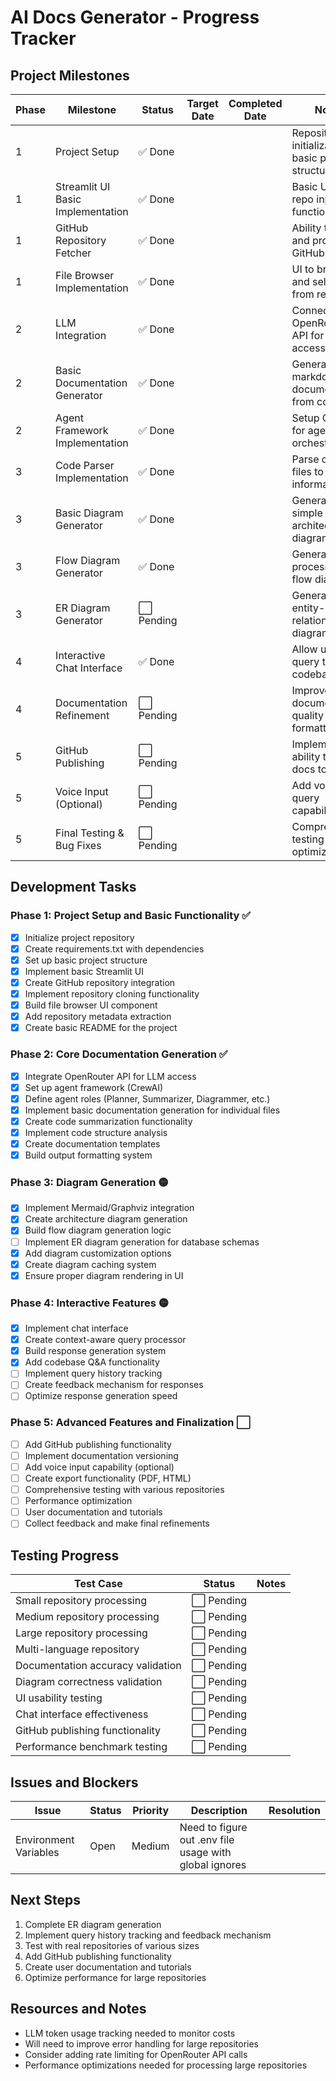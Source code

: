 # AI Docs Generator - Progress Tracker

## Project Milestones

| Phase | Milestone | Status | Target Date | Completed Date | Notes |
|-------|-----------|--------|-------------|----------------|-------|
| 1 | Project Setup | ✅ Done | | | Repository initialization, basic project structure |
| 1 | Streamlit UI Basic Implementation | ✅ Done | | | Basic UI with repo input functionality |
| 1 | GitHub Repository Fetcher | ✅ Done | | | Ability to fetch and process GitHub repos |
| 1 | File Browser Implementation | ✅ Done | | | UI to browse and select files from repo |
| 2 | LLM Integration | ✅ Done | | | Connect to OpenRouter API for LLM access |
| 2 | Basic Documentation Generator | ✅ Done | | | Generate markdown documentation from code |
| 2 | Agent Framework Implementation | ✅ Done | | | Setup CrewAI for agent orchestration |
| 3 | Code Parser Implementation | ✅ Done | | | Parse code files to extract information |
| 3 | Basic Diagram Generator | ✅ Done | | | Generate simple architecture diagrams |
| 3 | Flow Diagram Generator | ✅ Done | | | Generate process/data flow diagrams |
| 3 | ER Diagram Generator | ⬜ Pending | | | Generate entity-relationship diagrams |
| 4 | Interactive Chat Interface | ✅ Done | | | Allow users to query the codebase |
| 4 | Documentation Refinement | ⬜ Pending | | | Improve documentation quality and formatting |
| 5 | GitHub Publishing | ⬜ Pending | | | Implement ability to push docs to GitHub |
| 5 | Voice Input (Optional) | ⬜ Pending | | | Add voice query capability |
| 5 | Final Testing & Bug Fixes | ⬜ Pending | | | Comprehensive testing and optimization |

## Development Tasks

### Phase 1: Project Setup and Basic Functionality ✅

- [x] Initialize project repository
- [x] Create requirements.txt with dependencies
- [x] Set up basic project structure
- [x] Implement basic Streamlit UI
- [x] Create GitHub repository integration
- [x] Implement repository cloning functionality
- [x] Build file browser UI component
- [x] Add repository metadata extraction
- [x] Create basic README for the project

### Phase 2: Core Documentation Generation ✅

- [x] Integrate OpenRouter API for LLM access
- [x] Set up agent framework (CrewAI)
- [x] Define agent roles (Planner, Summarizer, Diagrammer, etc.)
- [x] Implement basic documentation generation for individual files
- [x] Create code summarization functionality
- [x] Implement code structure analysis
- [x] Create documentation templates
- [x] Build output formatting system

### Phase 3: Diagram Generation 🟡

- [x] Implement Mermaid/Graphviz integration
- [x] Create architecture diagram generation
- [x] Build flow diagram generation logic
- [ ] Implement ER diagram generation for database schemas
- [x] Add diagram customization options
- [x] Create diagram caching system
- [x] Ensure proper diagram rendering in UI

### Phase 4: Interactive Features 🟡

- [x] Implement chat interface
- [x] Create context-aware query processor
- [x] Build response generation system
- [x] Add codebase Q&A functionality
- [ ] Implement query history tracking
- [ ] Create feedback mechanism for responses
- [ ] Optimize response generation speed

### Phase 5: Advanced Features and Finalization ⬜

- [ ] Add GitHub publishing functionality
- [ ] Implement documentation versioning
- [ ] Add voice input capability (optional)
- [ ] Create export functionality (PDF, HTML)
- [ ] Comprehensive testing with various repositories
- [ ] Performance optimization
- [ ] User documentation and tutorials
- [ ] Collect feedback and make final refinements

## Testing Progress

| Test Case | Status | Notes |
|-----------|--------|-------|
| Small repository processing | ⬜ Pending | |
| Medium repository processing | ⬜ Pending | |
| Large repository processing | ⬜ Pending | |
| Multi-language repository | ⬜ Pending | |
| Documentation accuracy validation | ⬜ Pending | |
| Diagram correctness validation | ⬜ Pending | |
| UI usability testing | ⬜ Pending | |
| Chat interface effectiveness | ⬜ Pending | |
| GitHub publishing functionality | ⬜ Pending | |
| Performance benchmark testing | ⬜ Pending | |

## Issues and Blockers

| Issue | Status | Priority | Description | Resolution |
|-------|--------|----------|-------------|------------|
| Environment Variables | Open | Medium | Need to figure out .env file usage with global ignores | |

## Next Steps

1. Complete ER diagram generation
2. Implement query history tracking and feedback mechanism
3. Test with real repositories of various sizes
4. Add GitHub publishing functionality
5. Create user documentation and tutorials
6. Optimize performance for large repositories

## Resources and Notes

- LLM token usage tracking needed to monitor costs
- Will need to improve error handling for large repositories
- Consider adding rate limiting for OpenRouter API calls
- Performance optimizations needed for processing large repositories 